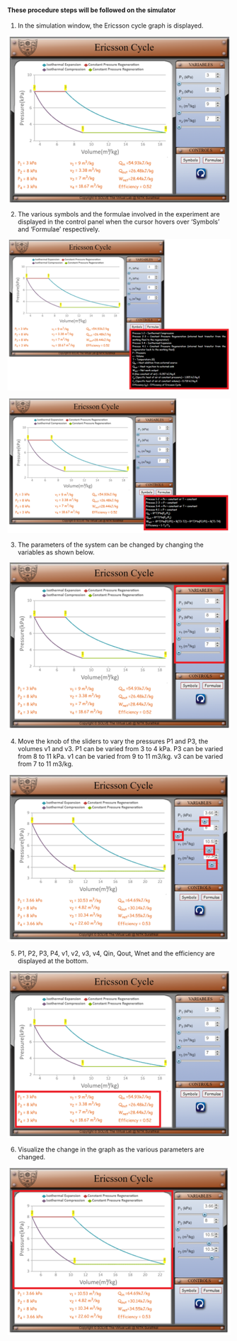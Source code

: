 #### These procedure steps will be followed on the simulator

1. In the simulation window, the Ericsson cycle graph is displayed.

![alt text](images/1.png)<br>

2. The various symbols and the formulae involved in the experiment are displayed in the control panel when the cursor hovers over ‘Symbols’ and ‘Formulae’ respectively.

![alt text](images/2.png)<br>

![alt text](images/3.png)<br>

3. The parameters of the system can be changed by changing the variables as shown below.<br>

![alt text](images/4.png)<br>

4. Move the knob of the sliders to vary the pressures P1 and P3, the volumes v1 and v3. P1 can be varied from 3 to 4 kPa. P3 can be varied from 8 to 11 kPa. v1 can be varied from 9 to 11 m3/kg. v3 can be varied from 7 to 11 m3/kg.<br>

![alt text](images/5.png)<br>

5. P1, P2, P3, P4, v1, v2, v3, v4, Qin, Qout, Wnet and the efficiency are displayed at the bottom.<br>

![alt text](images/6.png)<br>

6. Visualize the change in the graph as the various parameters are changed.

![alt text](images/7.png)<br>
